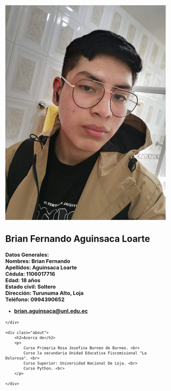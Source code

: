 
<html lang="en">
<head>
    <meta charset="UTF-8">
    <meta http-equiv="X-UA-Compatible" content="IE=edge">
    <meta name="viewport" content="width=device-width, initial-scale=1.0">
    <title>Mi perfil</title>
    <link rel="stylesheet" href="Perfil.css">

</head>

<body>
    <div class="header">
    <img class="avatar" 
    src="imagenbrian.jpeg" alt="Brian">
    <h1 class="user-name">Brian Fernando Aguinsaca Loarte</h1>
    </div>
    <div class="about">
        <h3 class="text">
            Datos Generales: <br>
            Nombres: Brian Fernando <br>
            Apellidos: Aguinsaca Loarte <br>
            Cédula: 1106017716 <br>
            Edad: 18 años <br>
            Estado civil: Soltero <br>
            Dirección: Turunuma Alto, Loja <br>
            Teléfono: 0994390652 <br>
            <ul>
                <li>
                    <i class="icon email"></i>
                    <a href="mailto:brian.aguinsaca@unl.edu.ec">brian.aguinsaca@unl.edu.ec</a>
                </li>
            </ul>
        </h3>

    </div>

    <div class="about">
        <h2>Acerca de</h2>
        <p> 
            Curso Primaria Rosa Josefina Burneo de Burneo. <br>
            Curso la secundaria Unidad Educativa Fiscomisional "La Dolorosa". <br>
            Curso Superior: Universidad Nacional De Loja. <br>
            Curso Python. <br>
        </p>

    </div>
</body>
</html>
